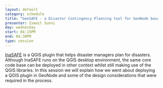 ```yaml
---
layout: default
category: schedule
title: "GeoSAFE - a Disaster Contingency Planning tool for GeoNode based on InaSAFE"
presenter: Ismail Sunni
day: wednesday
start: 04:15PM
end: 04:30PM
type: session
---
```


[InaSAFE](http://inasafe.org) is a QGIS plugin that helps disaster managers plan for disasters. Although InaSAFE runs on the QGIS desktop environment, the same core code base can be deployed in other context whilst still making use of the QGIS libraries. In this session we will explain how we went about deploying a QGIS plugin in GeoNode and some of the design considerations that were required in the process.
